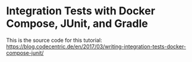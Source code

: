 # Integration Tests with Docker Compose, JUnit, and Gradle

This is the source code for this tutorial: https://blog.codecentric.de/en/2017/03/writing-integration-tests-docker-compose-junit/

